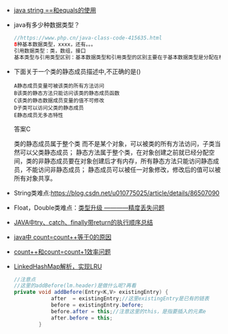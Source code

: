 - [java string ==和equals的使用](https://www.cnblogs.com/gc65/p/java.html)

- java有多少种数据类型？

  ```java
  //https://www.php.cn/java-class-code-415635.html
  8种基本数据类型，xxxx，还有。。。
  引用数据类型：类，数组，接口
  基本类型与引用类型区别：基本数据类型和引用类型的区别主要在于基本数据类型是分配在栈上的，而引用类型是分配在堆上的
  ```

- 下面关于一个类的静态成员描述中,不正确的是()

  ```
  A静态成员变量可被该类的所有方法访问
  B该类的静态方法只能访问该类的静态成员函数
  C该类的静态数据成员变量的值不可修改
  D子类可以访问父类的静态成员
  E静态成员无多态特性
  ```

  答案C

  类的静态成员属于整个类 而不是某个对象，可以被类的所有方法访问，子类当然可以父类静态成员；
  静态方法属于整个类，在对象创建之前就已经分配空间，类的非静态成员要在对象创建后才有内存，所有静态方法只能访问静态成员，不能访问非静态成员；
  静态成员可以被任一对象修改，修改后的值可以被所有对象共享。



- String类难点:<https://blog.csdn.net/u010775025/article/details/86507090>

- Float，Double类难点：[类型升级 ————精度丢失问题](<https://blog.csdn.net/weixin_44736274/article/details/90769042>)

- [JAVA中try、catch、finally带return的执行顺序总结](https://www.cnblogs.com/pcheng/p/10968841.html)

- [java中 count=count++等于0的原因](https://blog.csdn.net/qq_40301026/article/details/95540215)
- [count++和count=count+1效率问题](https://blog.csdn.net/lv836735240/article/details/38496623?depth_1-utm_source=distribute.pc_relevant.none-task&utm_source=distribute.pc_relevant.none-task)

- [LinkedHashMap解析，实现LRU](<https://www.cnblogs.com/mengheng/p/3683137.html>)

  ```java
  //注意点
  //这里的addBefore(lm.header)是做什么呢?再看
  private void addBefore(Entry<K,V> existingEntry) {
              after  = existingEntry;//这里existingEntry是已有的链表
              before = existingEntry.before;
              before.after = this;//注意这里的this，是指要插入的元素e
              after.before = this;
          }
  ```

  